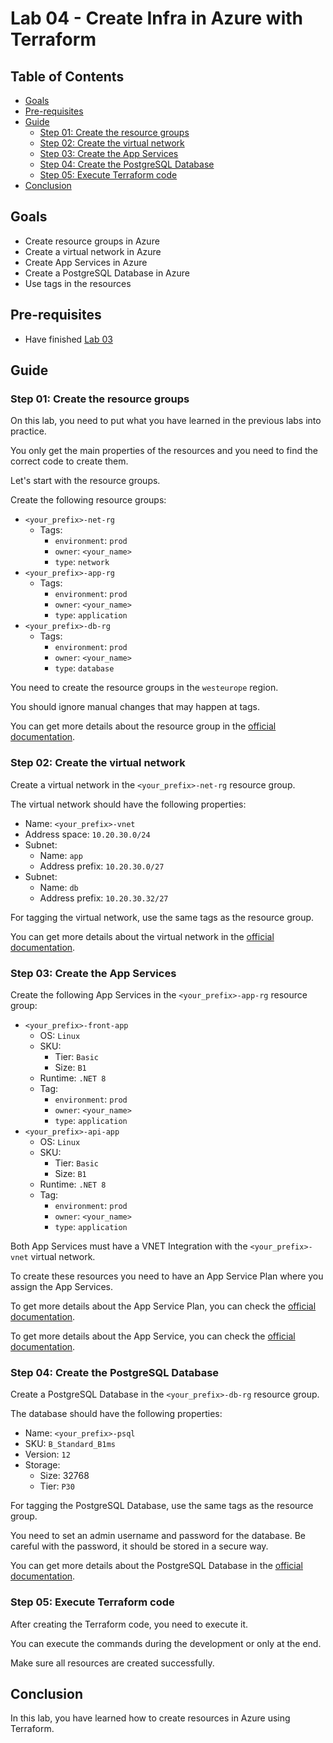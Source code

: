 # Lab 04 - Create Infra in Azure with Terraform

## Table of Contents

- [Goals](#goals)
- [Pre-requisites](#pre-requisites)
- [Guide](#guide)
  - [Step 01: Create the resource groups](#step-01-create-the-resource-groups)
  - [Step 02: Create the virtual network](#step-02-create-the-virtual-network)
  - [Step 03: Create the App Services](#step-03-create-the-app-services)
  - [Step 04: Create the PostgreSQL Database](#step-04-create-the-postgresql-database)
  - [Step 05: Execute Terraform code](#step-05-execute-terraform-code)
- [Conclusion](#conclusion)

## Goals

- Create resource groups in Azure
- Create a virtual network in Azure
- Create App Services in Azure
- Create a PostgreSQL Database in Azure
- Use tags in the resources

## Pre-requisites

- Have finished [Lab 03](lab03.md)

## Guide

### Step 01: Create the resource groups

On this lab, you need to put what you have learned in the previous labs into practice.

You only get the main properties of the resources and you need to find the correct code to create them.

Let's start with the resource groups.

Create the following resource groups:

- `<your_prefix>-net-rg`
  - Tags:
    - `environment`: `prod`
    - `owner`: `<your_name>`
    - `type`: `network`
- `<your_prefix>-app-rg`
  - Tags:
    - `environment`: `prod`
    - `owner`: `<your_name>`
    - `type`: `application`
- `<your_prefix>-db-rg`
  - Tags:
    - `environment`: `prod`
    - `owner`: `<your_name>`
    - `type`: `database`

You need to create the resource groups in the `westeurope` region.

You should ignore manual changes that may happen at tags.

You can get more details about the resource group in the [official documentation](https://registry.terraform.io/providers/hashicorp/azurerm/latest/docs/resources/resource_group).

### Step 02: Create the virtual network

Create a virtual network in the `<your_prefix>-net-rg` resource group.

The virtual network should have the following properties:

- Name: `<your_prefix>-vnet`
- Address space: `10.20.30.0/24`
- Subnet:
  - Name: `app`
  - Address prefix: `10.20.30.0/27`
- Subnet:
  - Name: `db`
  - Address prefix: `10.20.30.32/27`

For tagging the virtual network, use the same tags as the resource group.

You can get more details about the virtual network in the [official documentation](https://registry.terraform.io/providers/hashicorp/azurerm/latest/docs/resources/virtual_network).

### Step 03: Create the App Services

Create the following App Services in the `<your_prefix>-app-rg` resource group:

- `<your_prefix>-front-app`
  - OS: `Linux`
  - SKU:
    - Tier: `Basic`
    - Size: `B1`
  - Runtime: `.NET 8`
  - Tag:
    - `environment`: `prod`
    - `owner`: `<your_name>`
    - `type`: `application`
- `<your_prefix>-api-app`
  - OS: `Linux`
  - SKU:
    - Tier: `Basic`
    - Size: `B1`
  - Runtime: `.NET 8`
  - Tag:
    - `environment`: `prod`
    - `owner`: `<your_name>`
    - `type`: `application`

Both App Services must have a VNET Integration with the `<your_prefix>-vnet` virtual network.

To create these resources you need to have an App Service Plan where you assign the App Services.

To get more details about the App Service Plan, you can check the [official documentation](https://registry.terraform.io/providers/hashicorp/azurerm/latest/docs/resources/app_service_plan).

To get more details about the App Service, you can check the [official documentation](https://registry.terraform.io/providers/hashicorp/azurerm/latest/docs/resources/app_service).

### Step 04: Create the PostgreSQL Database

Create a PostgreSQL Database in the `<your_prefix>-db-rg` resource group.

The database should have the following properties:

- Name: `<your_prefix>-psql`
- SKU: `B_Standard_B1ms`
- Version: `12`
- Storage:
  - Size: 32768
  - Tier: `P30`

For tagging the PostgreSQL Database, use the same tags as the resource group.

You need to set an admin username and password for the database. Be careful with the password, it should be stored in a secure way.

You can get more details about the PostgreSQL Database in the [official documentation](https://registry.terraform.io/providers/hashicorp/azurerm/latest/docs/resources/postgresql_flexible_server).

### Step 05: Execute Terraform code

After creating the Terraform code, you need to execute it.

You can execute the commands during the development or only at the end.

Make sure all resources are created successfully.

## Conclusion

In this lab, you have learned how to create resources in Azure using Terraform.
